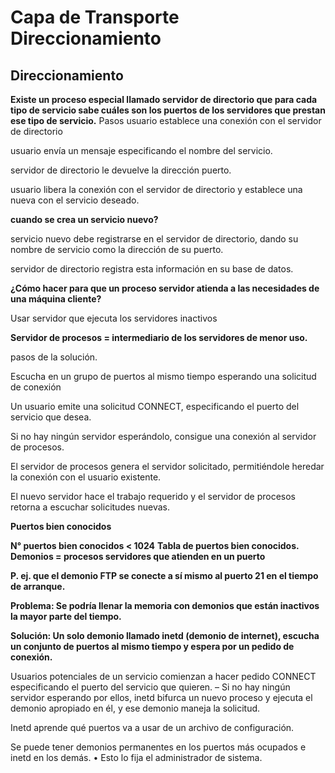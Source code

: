 # Capa de Transporte Direccionamiento


## Direccionamiento

**Existe un proceso especial llamado servidor de directorio que para cada tipo de servicio sabe cuáles son los puertos de los servidores que prestan ese tipo de servicio.**
Pasos
usuario establece una conexión con el servidor de directorio

usuario envía un mensaje especificando el nombre del servicio.

servidor de directorio le devuelve la dirección puerto.

usuario libera la conexión con el servidor de directorio y establece una nueva con el servicio deseado.

**cuando se crea un servicio nuevo?**

servicio nuevo debe registrarse en el servidor de directorio, dando su nombre de servicio como la dirección de su puerto.

servidor de directorio registra esta información en su base de datos.

**¿Cómo hacer para que un proceso servidor atienda a las necesidades de una máquina cliente?**

Usar servidor que ejecuta los servidores inactivos

**Servidor de procesos = intermediario de los servidores de menor uso.**

pasos de la solución.

Escucha en un grupo de puertos al mismo tiempo esperando una solicitud de conexión

Un usuario emite una solicitud CONNECT, especificando el puerto del servicio que desea.

Si no hay ningún servidor esperándolo, consigue una conexión al servidor de procesos.

El servidor de procesos genera el servidor solicitado, permitiéndole heredar la conexión con el usuario existente.

El nuevo servidor hace el trabajo requerido y el servidor de procesos retorna a escuchar solicitudes nuevas.

**Puertos bien conocidos**

**N° puertos bien conocidos < 1024**
**Tabla de puertos bien conocidos.**
**Demonios = procesos servidores que atienden en un puerto**

**P. ej. que el demonio FTP se conecte a sí mismo al puerto 21 en el tiempo de arranque.**

**Problema: Se podría llenar la memoria con demonios que están inactivos la mayor parte del tiempo.**

**Solución: Un solo demonio llamado inetd (demonio de internet), escucha un conjunto de puertos al mismo tiempo y espera por un pedido de conexión.**

Usuarios potenciales de un servicio comienzan a hacer pedido CONNECT especificando el puerto del servicio que quieren. – Si no hay ningún servidor esperando por ellos, inetd bifurca un nuevo proceso y ejecuta el demonio apropiado en él, y ese demonio maneja la solicitud.

Inetd aprende qué puertos va a usar de un archivo de configuración.

Se puede tener demonios permanentes en los puertos más ocupados e inetd en los demás. • Esto lo fija el administrador de sistema.